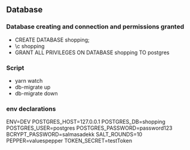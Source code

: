 ## Database

### Database creating and connection and permissions granted

- CREATE DATABASE shopping;
- \c shopping
- GRANT ALL PRIVILEGES ON DATABASE shopping TO postgres

### Script

- yarn watch
- db-migrate up
- db-migrate down

### env declarations

ENV=DEV
POSTGRES_HOST=127.0.0.1
POSTGRES_DB=shopping
POSTGRES_USER=postgres
POSTGRES_PASSWORD=password123
BCRYPT_PASSWORD=salmasadekk
SALT_ROUNDS=10
PEPPER=valuespepper
TOKEN_SECRET=testToken
